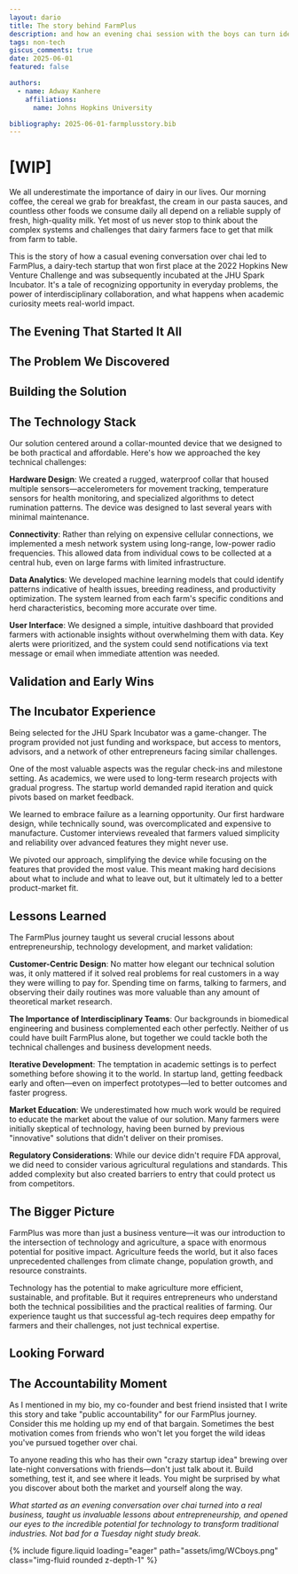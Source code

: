 ```yaml
---
layout: dario
title: The story behind FarmPlus
description: and how an evening chai session with the boys can turn ideas into startups
tags: non-tech
giscus_comments: true
date: 2025-06-01
featured: false

authors:
  - name: Adway Kanhere
    affiliations:
      name: Johns Hopkins University

bibliography: 2025-06-01-farmplusstory.bib
---
```


# [WIP] 

We all underestimate the importance of dairy in our lives. Our morning coffee, the cereal we grab for breakfast, the cream in our pasta sauces, and countless other foods we consume daily all depend on a reliable supply of fresh, high-quality milk. Yet most of us never stop to think about the complex systems and challenges that dairy farmers face to get that milk from farm to table.

This is the story of how a casual evening conversation over chai led to FarmPlus, a dairy-tech startup that won first place at the 2022 Hopkins New Venture Challenge and was subsequently incubated at the JHU Spark Incubator. It's a tale of recognizing opportunity in everyday problems, the power of interdisciplinary collaboration, and what happens when academic curiosity meets real-world impact.

## The Evening That Started It All


## The Problem We Discovered



## Building the Solution



## The Technology Stack

Our solution centered around a collar-mounted device that we designed to be both practical and affordable. Here's how we approached the key technical challenges:

**Hardware Design**: We created a rugged, waterproof collar that housed multiple sensors—accelerometers for movement tracking, temperature sensors for health monitoring, and specialized algorithms to detect rumination patterns. The device was designed to last several years with minimal maintenance.

**Connectivity**: Rather than relying on expensive cellular connections, we implemented a mesh network system using long-range, low-power radio frequencies. This allowed data from individual cows to be collected at a central hub, even on large farms with limited infrastructure.

**Data Analytics**: We developed machine learning models that could identify patterns indicative of health issues, breeding readiness, and productivity optimization. The system learned from each farm's specific conditions and herd characteristics, becoming more accurate over time.

**User Interface**: We designed a simple, intuitive dashboard that provided farmers with actionable insights without overwhelming them with data. Key alerts were prioritized, and the system could send notifications via text message or email when immediate attention was needed.

## Validation and Early Wins


## The Incubator Experience

Being selected for the JHU Spark Incubator was a game-changer. The program provided not just funding and workspace, but access to mentors, advisors, and a network of other entrepreneurs facing similar challenges.

One of the most valuable aspects was the regular check-ins and milestone setting. As academics, we were used to long-term research projects with gradual progress. The startup world demanded rapid iteration and quick pivots based on market feedback.

We learned to embrace failure as a learning opportunity. Our first hardware design, while technically sound, was overcomplicated and expensive to manufacture. Customer interviews revealed that farmers valued simplicity and reliability over advanced features they might never use.

We pivoted our approach, simplifying the device while focusing on the features that provided the most value. This meant making hard decisions about what to include and what to leave out, but it ultimately led to a better product-market fit.

## Lessons Learned

The FarmPlus journey taught us several crucial lessons about entrepreneurship, technology development, and market validation:

**Customer-Centric Design**: No matter how elegant our technical solution was, it only mattered if it solved real problems for real customers in a way they were willing to pay for. Spending time on farms, talking to farmers, and observing their daily routines was more valuable than any amount of theoretical market research.

**The Importance of Interdisciplinary Teams**: Our backgrounds in biomedical engineering and business complemented each other perfectly. Neither of us could have built FarmPlus alone, but together we could tackle both the technical challenges and business development needs.

**Iterative Development**: The temptation in academic settings is to perfect something before showing it to the world. In startup land, getting feedback early and often—even on imperfect prototypes—led to better outcomes and faster progress.

**Market Education**: We underestimated how much work would be required to educate the market about the value of our solution. Many farmers were initially skeptical of technology, having been burned by previous "innovative" solutions that didn't deliver on their promises.

**Regulatory Considerations**: While our device didn't require FDA approval, we did need to consider various agricultural regulations and standards. This added complexity but also created barriers to entry that could protect us from competitors.

## The Bigger Picture

FarmPlus was more than just a business venture—it was our introduction to the intersection of technology and agriculture, a space with enormous potential for positive impact. Agriculture feeds the world, but it also faces unprecedented challenges from climate change, population growth, and resource constraints.

Technology has the potential to make agriculture more efficient, sustainable, and profitable. But it requires entrepreneurs who understand both the technical possibilities and the practical realities of farming. Our experience taught us that successful ag-tech requires deep empathy for farmers and their challenges, not just technical expertise.

## Looking Forward


## The Accountability Moment

As I mentioned in my bio, my co-founder and best friend insisted that I write this story and take "public accountability" for our FarmPlus journey. Consider this me holding up my end of that bargain. Sometimes the best motivation comes from friends who won't let you forget the wild ideas you've pursued together over chai.

To anyone reading this who has their own "crazy startup idea" brewing over late-night conversations with friends—don't just talk about it. Build something, test it, and see where it leads. You might be surprised by what you discover about both the market and yourself along the way.

_What started as an evening conversation over chai turned into a real business, taught us invaluable lessons about entrepreneurship, and opened our eyes to the incredible potential for technology to transform traditional industries. Not bad for a Tuesday night study break._

{% include figure.liquid loading="eager" path="assets/img/WCboys.png" class="img-fluid rounded z-depth-1" %}

